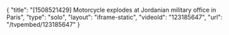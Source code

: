 {
    "title": "[1508521429] Motorcycle explodes at Jordanian military office in Paris",
    "type": "solo",
    "layout": "iframe-static",
    "videoId": "123185647",
    "url": "\/tvpembed\/123185647"
}